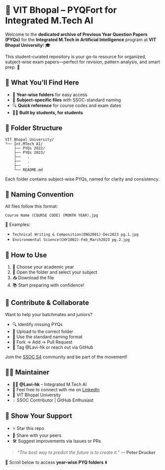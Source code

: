 # 🤖 VIT Bhopal – PYQFort for Integrated M.Tech AI

Welcome to the **dedicated archive of Previous Year Question Papers (PYQs)** for the **Integrated M.Tech in Artificial Intelligence** program at **VIT Bhopal University**! 🎓

This student-curated repository is your go-to resource for organized, subject-wise exam papers—perfect for revision, pattern analysis, and smart prep. 🧠


## 🚀 What You'll Find Here

- 📂 **Year-wise folders** for easy access  
- 📄 **Subject-specific files** with SSOC-standard naming  
- 🔍 **Quick reference** for course codes and exam dates  
- 🧑‍💻 **Built by students, for students**


## 📁 Folder Structure

```
VIT Bhopal University/
└── Int.MTech AI/
    ├── PYQs 2022/
    ├── PYQs 2023/
    ├──   .
    ├──   .
    ├──   .
    └── README.md
```

Each folder contains subject-wise PYQs, named for clarity and consistency.



## 🧾 Naming Convention

All files follow this format:

```
Course Name (COURSE CODE) (MONTH YEAR).jpg
```

🔸 Examples:
- `Technical Writing & Composition(ENG2001)-Dec2023 pg.1.jpg`
- `Environmental Science(CHY1002)-Feb_March2023 pg.2.jpg`



## 🧠 How to Use

1. 📅 Choose your academic year  
2. 📂 Open the folder and select your subject  
3. 📥 Download the file 
4. 📚 Start preparing with confidence!



## 🤝 Contribute & Collaborate

Want to help your batchmates and juniors?

- 🔍 Identify missing PYQs  
- 📁 Upload to the correct folder  
- 📝 Use the standard naming format  
- 🔧 Fork → Add → Pull Request  
- 💬 Tag @Lavi-hk or reach out via GitHub

Join the [SSOC S4](https://ssoc.dev/) community and be part of the movement!



## 👩‍💻 Maintainer

- 🧑‍🎓 **@Lavi-hk** – Integrated M.Tech AI  
- 🤝 Feel free to connect with me on [LinkedIn](https://www.linkedin.com/in/harpreet01kour)  
- 🏫 VIT Bhopal University  
- 💡 SSOC Contributor | GitHub Enthusiast



## 🌟 Show Your Support

- ⭐ Star this repo  
- 📢 Share with your peers  
- 🛠️ Suggest improvements via Issues or PRs

> _“The best way to predict the future is to create it.”_ — **Peter Drucker**



📌 Scroll below to access **year-wise PYQ folders** ⬇️




